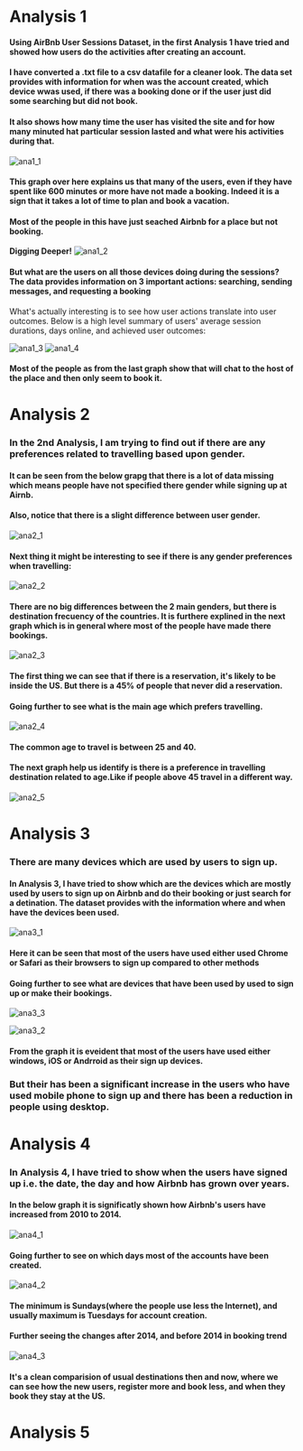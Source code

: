 # Analysis 1

#### Using **AirBnb** User Sessions Dataset, in the first Analysis 1 have tried and showed how users do the activities after creating an account. 

#### I have converted a .txt file to a csv datafile for a cleaner look. The data set provides with information for when was the account created, which device wwas used, if there was a booking done or if the user just did some searching but did not book.
#### It also shows how many time the user has visited the site and for how many minuted hat particular session lasted and what were his activities during that.

![ana1_1](https://cloud.githubusercontent.com/assets/25597919/25309501/2f5180d8-279d-11e7-8a69-1dc9a240b57a.JPG)
#### This graph over here explains us that many of the users, even if they have spent like 600 minutes or more have not made a booking. Indeed it is a sign that it takes a lot of time to plan and book a vacation.
#### Most of the people in this have just seached Airbnb for a place but not booking.

**Digging Deeper!**
![ana1_2](https://cloud.githubusercontent.com/assets/25597919/25309551/4d94d652-279e-11e7-8e64-b563ce0bf390.JPG)

#### But what are the users on all those devices doing during the sessions? The data provides information on 3 important actions: searching, sending messages, and requesting a booking

What's actually interesting is to see how user actions translate into user outcomes. Below is a high level summary of users' average session durations, days online, and achieved user outcomes:

![ana1_3](https://cloud.githubusercontent.com/assets/25597919/25309563/aad33156-279e-11e7-9aee-f64eeeac8fc0.JPG)
![ana1_4](https://cloud.githubusercontent.com/assets/25597919/25309564/aad44ca8-279e-11e7-9710-084d4d4d1c1e.JPG)

 #### Most of the people as from the last graph show that will chat to the host of the place and then only seem to book it.

# Analysis 2
### In the 2nd Analysis, I am trying to find out if there are any preferences related to travelling based upon gender.

#### It can be seen from the below grapg that there is a lot of data missing which means people have not specified there gender while signing up at Airnb.
 #### Also, notice that there is a slight difference between user gender.
![ana2_1](https://cloud.githubusercontent.com/assets/25597919/25309686/938ffe90-27a1-11e7-9bf8-68a929724b42.JPG)

#### Next thing it might be interesting to see if there is any gender preferences when travelling:
![ana2_2](https://cloud.githubusercontent.com/assets/25597919/25309688/939d70de-27a1-11e7-84c9-108774524833.JPG)

#### There are no big differences between the 2 main genders, but there is destination frecuency of the countries. It is furthere explined in the next graph which is in general where most of the people have made there bookings.
![ana2_3](https://cloud.githubusercontent.com/assets/25597919/25309687/939d8286-27a1-11e7-85d3-b4bb6f8754f7.JPG)

#### The first thing we can see that if there is a reservation, it's likely to be inside the US. But there is a 45% of people that never did a reservation.

#### Going further to see what is the main age which prefers travelling.
![ana2_4](https://cloud.githubusercontent.com/assets/25597919/25309689/939ebcc8-27a1-11e7-9be6-aca3030348e8.JPG)
#### The common age to travel is between 25 and 40. 

#### The next graph help us identify is there is a preference in travelling destination related to age.Like if people above 45 travel in a different way.
![ana2_5](https://cloud.githubusercontent.com/assets/25597919/25309690/93a1ffe6-27a1-11e7-8703-b2a8ad507edf.JPG)

# Analysis 3

### There are many devices which are used by users to sign up. 

#### In Analysis 3, I have tried to show which are the devices which are mostly used by users to sign up on Airbnb and do their booking or just search for a detination. The dataset provides with the information where and when have the devices been used.

![ana3_1](https://cloud.githubusercontent.com/assets/25597919/25309793/8b1d4bac-27a4-11e7-8ec5-e3da1b4cee59.JPG)

#### Here it can be seen that most of the users have used either used Chrome or Safari as their browsers to sign up compared to other methods

#### Going further to see what are devices that have been used by used to sign up or make their bookings.

![ana3_3](https://cloud.githubusercontent.com/assets/25597919/25309849/9bad15f0-27a5-11e7-8bda-f8d4d89ace12.JPG)

![ana3_2](https://cloud.githubusercontent.com/assets/25597919/25309794/8b1e6e60-27a4-11e7-9a30-78af5997c39d.JPG)

#### From the graph it is eveident that most of the users have used either windows, iOS or Andrroid as their sign up devices.
### But their has been a significant increase in the users who have used mobile phone to sign up and there has been a reduction in people using desktop.

# Analysis 4

### In Analysis 4, I have tried to show when the users have signed up i.e. the date, the day and how Airbnb has grown over years.

#### In the below graph it is significatly shown how Airbnb's users have increased from 2010 to 2014.
![ana4_1](https://cloud.githubusercontent.com/assets/25597919/25309980/322479ea-27a8-11e7-8e6a-66aaef3fae10.JPG)
#### Going further to see on which days most of the accounts have been created.

![ana4_2](https://cloud.githubusercontent.com/assets/25597919/25309981/32259096-27a8-11e7-8ee8-7b7cd05ab4c4.JPG)
#### The minimum is Sundays(where the people use less the Internet), and usually maximum is Tuesdays for account creation.

#### Further seeing the changes after 2014, and before 2014 in booking trend
![ana4_3](https://cloud.githubusercontent.com/assets/25597919/25309979/322356dc-27a8-11e7-8d1f-85c510a5b879.JPG)

#### It's a clean comparision of usual destinations then and now, where we can see how the new users, register more and book less, and when they book they stay at the US.
# Analysis 5
